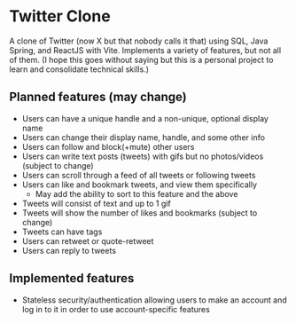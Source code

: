# Twitter Clone

A clone of Twitter (now X but that nobody calls it that) using SQL, Java Spring, and ReactJS with Vite. Implements a variety of features, but not all of them.
(I hope this goes without saying but this is a personal project to learn and consolidate technical skills.)

## Planned features (may change)
- Users can have a unique handle and a non-unique, optional display name
- Users can change their display name, handle, and some other info
- Users can follow and block(+mute) other users
- Users can write text posts (tweets) with gifs but no photos/videos (subject to change)
- Users can scroll through a feed of all tweets or following tweets
- Users can like and bookmark tweets, and view them specifically
    - May add the ability to sort to this feature and the above
- Tweets will consist of text and up to 1 gif
- Tweets will show the number of likes and bookmarks (subject to change)
- Tweets can have tags
- Users can retweet or quote-retweet
- Users can reply to tweets

## Implemented features
- Stateless security/authentication allowing users to make an account and log in to it in order to use account-specific features